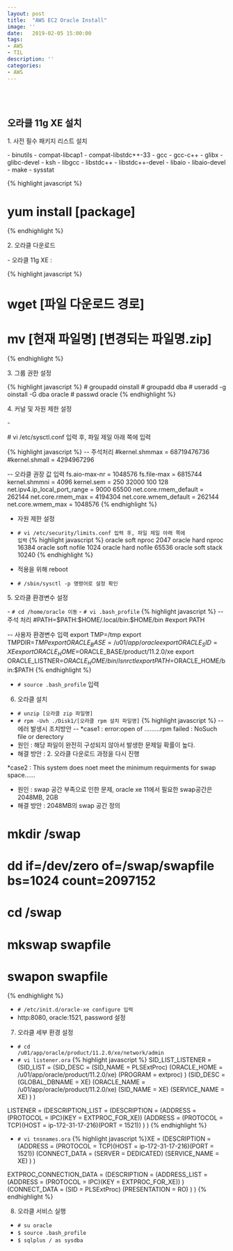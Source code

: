 ```yaml
---
layout: post
title:  "AWS EC2 Oracle Install"
image: ''
date:   2019-02-05 15:00:00
tags:
- AWS
- TIL
description: ''
categories:
- AWS
---
```


<br/>
<br/>

## 오라클 11g XE 설치

<p>1. 사전 필수 패키지 리스트 설치</p>
- binutils
- compat-libcap1
- compat-libstdc++-33
- gcc
- gcc-c++
- glibx
- glibc-devel
- ksh
- libgcc
- libstdc++
- libstdc++-devel
- libaio
- libaio-devel
- make
- sysstat

{% highlight javascript %}
# yum install [package]
{% endhighlight %}

<p>2. 오라클 다운로드</p>
- 오라클 11g XE : <https://www.oracle.com/technetwork/database/database-technologies/express-edition/downloads/xe-prior-releases-5172097.html>

{% highlight javascript %}
# wget [파일 다운로드 경로]

# mv [현재 파일명] [변경되는 파일명.zip]
{% endhighlight %}

<p>3. 그룹 권한 설정</p>
{% highlight javascript %}
# groupadd oinstall
# groupadd dba
# useradd -g oinstall -G dba oracle
# passwd oracle
{% endhighlight %}

<p>4. 커널 및 자원 제한 설정</p>
- <p># vi /etc/sysctl.conf 입력 후, 파일 제일 아래 쪽에 입력</p>
{% highlight javascript %}
-- 주석처리
#kernel.shmmax = 68719476736
#kernel.shmall = 4294967296

-- 오라클 권장 값 입력
fs.aio-max-nr = 1048576
fs.file-max = 6815744
kernel.shmmni = 4096
kernel.sem = 250 32000 100 128
net.ipv4.ip_local_port_range = 9000 65500
net.core.rmem_default = 262144
net.core.rmem_max = 4194304
net.core.wmem_default = 262144
net.core.wmem_max = 1048576
{% endhighlight %}

- 자원 제한 설정
- <code># vi /etc/security/limits.conf 입력 후, 파일 제일 아래 쪽에 입력</code>
{% highlight javascript %}
oracle          soft    nproc   2047
oracle          hard    nproc   16384
oracle          soft    nofile  1024
oracle          hard    nofile  65536
oracle          soft    stack   10240
{% endhighlight %}

- 적용을 위해 reboot
- <code># /sbin/sysctl -p 명령어로 설정 확인</code>

<p>5. 오라클 환경변수 설정</p>
- <code># cd /home/oracle 이동</code>
- <code># vi .bash_profile</code>
{% highlight javascript %}
-- 주석 처리
#PATH=$PATH:$HOME/.local/bin:$HOME/bin
#export PATH

-- 사용자 환경변수 입력
export TMP=/tmp
export TMPDIR=$TMP
export ORACLE_BASE=/u01/app/oracle
export ORACLE_SID=XE
export ORACLE_HOME=$ORACLE_BASE/product/11.2.0/xe
export ORACLE_LISTNER=$ORACLE_HOME/bin/lsnrctl
export PATH=$ORACLE_HOME/bin:$PATH
{% endhighlight %}
- <code># source .bash_profile</code> 입력

6. 오라클 설치
- <code># unzip [오라클 zip 파일명]</code>
- <code># rpm -Uvh ./Disk1/[오라클 rpm 설치 파일명]</code>
{% highlight javascript %}
-- 에러 발생시 조치방안 --
*case1 : error:open of .........rpm failed : NoSuch file or derectory
- 원인 : 해당 파일이 완전히 구성되지 않아서 발생한 문제일 확률이 높다.
- 해결 방안 : 2. 오라클 다운로드 과정을 다시 진행

*case2 : This system does noet meet the minimum requirments for swap space......
- 원인 : swap 공간 부족으로 인한 문제, oracle xe 11에서 필요한 swap공간은 2048MB, 2GB
- 해결 방안 : 2048MB의 swap 공간 정의
# mkdir /swap
# dd if=/dev/zero of=/swap/swapfile bs=1024 count=2097152
# cd /swap
# mkswap swapfile
# swapon swapfile
{% endhighlight %}
- <code># /etc/init.d/oracle-xe configure 입력</code>
- http:8080, oracle:1521, password 설정

7. 오라클 세부 환경 설정
- <code># cd /u01/app/oracle/product/11.2.0/xe/network/admin</code>
- <code># vi listener.ora</code>
{% highlight javascript %}
SID_LIST_LISTENER =
  (SID_LIST =
    (SID_DESC =
      (SID_NAME = PLSExtProc)
      (ORACLE_HOME = /u01/app/oracle/product/11.2.0/xe)
      (PROGRAM = extproc) )
    (SID_DESC =
      (GLOBAL_DBNAME = XE)
      (ORACLE_NAME = /u01/app/oracle/product/11.2.0/xe)
      (SID_NAME = XE)
      (SERVICE_NAME = XE)
    )
  )

LISTENER =
  (DESCRIPTION_LIST =
    (DESCRIPTION =
      (ADDRESS = (PROTOCOL = IPC)(KEY = EXTPROC_FOR_XE))
      (ADDRESS = (PROTOCOL = TCP)(HOST = ip-172-31-17-216)(PORT = 1521))
    )
  )
{% endhighlight %}

- <code># vi tnsnames.ora</code>
{% highlight javascript %}XE =
  (DESCRIPTION =
    (ADDRESS = (PROTOCOL = TCP)(HOST = ip-172-31-17-216)(PORT = 1521))
    (CONNECT_DATA =
      (SERVER = DEDICATED)
      (SERVICE_NAME = XE)
    )
  )

EXTPROC_CONNECTION_DATA =
  (DESCRIPTION =
    (ADDRESS_LIST =
      (ADDRESS = (PROTOCOL = IPC)(KEY = EXTPROC_FOR_XE))
    )
    (CONNECT_DATA =
      (SID = PLSExtProc)
      (PRESENTATION = RO)
    )
  )
  {% endhighlight %}

  8. 오라클 서비스 실행
- <code># su oracle</code>
- <code>$ source .bash_profile</code>
- <code>$ sqlplus / as sysdba</code>